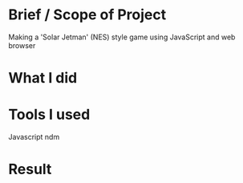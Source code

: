 # Brief / Scope of Project
Making a 'Solar Jetman' (NES) style game
using JavaScript and web browser

# What I did

# Tools I used
Javascript
ndm

# Result
